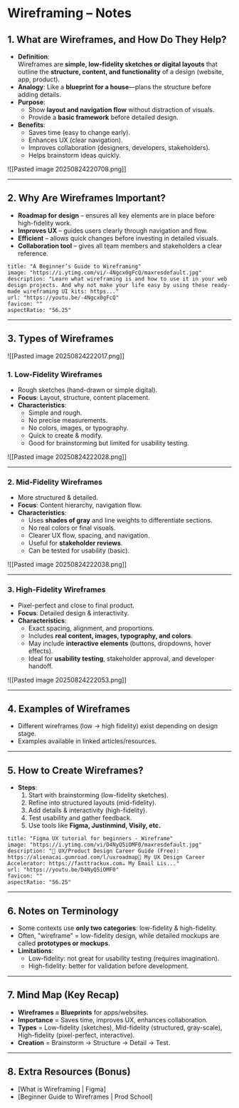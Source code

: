 # Wireframing – Notes

## 1. What are Wireframes, and How Do They Help?

- **Definition**:  
    Wireframes are **simple, low-fidelity sketches or digital layouts** that outline the **structure, content, and functionality** of a design (website, app, product).
- **Analogy**: Like a **blueprint for a house**—plans the structure before adding details.
- **Purpose**:
    - Show **layout and navigation flow** without distraction of visuals.
    - Provide a **basic framework** before detailed design.
- **Benefits**:
    - Saves time (easy to change early).
    - Enhances UX (clear navigation).
    - Improves collaboration (designers, developers, stakeholders).
    - Helps brainstorm ideas quickly.

![[Pasted image 20250824220708.png]]

---

## 2. Why Are Wireframes Important?

- **Roadmap for design** – ensures all key elements are in place before high-fidelity work.
- **Improves UX** – guides users clearly through navigation and flow.
- **Efficient** – allows quick changes before investing in detailed visuals.
- **Collaboration tool** – gives all team members and stakeholders a clear reference.

```embed
title: "A Beginner’s Guide to Wireframing"
image: "https://i.ytimg.com/vi/-4Ngcx0gFcQ/maxresdefault.jpg"
description: "Learn what wireframing is and how to use it in your web design projects. And why not make your life easy by using these ready-made wireframing UI kits: https..."
url: "https://youtu.be/-4Ngcx0gFcQ"
favicon: ""
aspectRatio: "56.25"
```


---

## 3. Types of Wireframes

![[Pasted image 20250824222017.png]]

### 1. **Low-Fidelity Wireframes**

- Rough sketches (hand-drawn or simple digital).
- **Focus**: Layout, structure, content placement.
- **Characteristics**:
    - Simple and rough.
    - No precise measurements.
    - No colors, images, or typography.
    - Quick to create & modify.
    - Good for brainstorming but limited for usability testing.

![[Pasted image 20250824222028.png]]

---

### 2. **Mid-Fidelity Wireframes**

- More structured & detailed.
- **Focus**: Content hierarchy, navigation flow.
- **Characteristics**:
    - Uses **shades of gray** and line weights to differentiate sections.
    - No real colors or final visuals.
    - Clearer UX flow, spacing, and navigation.
    - Useful for **stakeholder reviews**.
    - Can be tested for usability (basic).

![[Pasted image 20250824222038.png]]

---

### 3. **High-Fidelity Wireframes**

- Pixel-perfect and close to final product.
- **Focus**: Detailed design & interactivity.
- **Characteristics**:
    - Exact spacing, alignment, and proportions.
    - Includes **real content, images, typography, and colors**.
    - May include **interactive elements** (buttons, dropdowns, hover effects).
    - Ideal for **usability testing**, stakeholder approval, and developer handoff.

![[Pasted image 20250824222053.png]]

---

## 4. Examples of Wireframes

- Different wireframes (low → high fidelity) exist depending on design stage.
- Examples available in linked articles/resources.

---

## 5. How to Create Wireframes?

- **Steps**:
    1. Start with brainstorming (low-fidelity sketches).
    2. Refine into structured layouts (mid-fidelity).
    3. Add details & interactivity (high-fidelity).
    4. Test usability and gather feedback.
    5. Use tools like **Figma, Justinmind, Visily, etc.**

```embed
title: "Figma UX tutorial for beginners - Wireframe"
image: "https://i.ytimg.com/vi/D4NyQ5iOMF0/maxresdefault.jpg"
description: "📄 UX/Product Design Career Guide (Free): https://alienacai.gumroad.com/l/uxroadmap📖 My UX Design Career Accelerator: https://fasttrackux.com☕️ My Email Lis..."
url: "https://youtu.be/D4NyQ5iOMF0"
favicon: ""
aspectRatio: "56.25"
```

---

## 6. Notes on Terminology

- Some contexts use **only two categories**: low-fidelity & high-fidelity.
- Often, "wireframe" = low-fidelity design, while detailed mockups are called **prototypes or mockups**.
- **Limitations**:
    - Low-fidelity: not great for usability testing (requires imagination).
    - High-fidelity: better for validation before development.

---

## 7. Mind Map (Key Recap)

- **Wireframes = Blueprints** for apps/websites.
- **Importance** = Saves time, improves UX, enhances collaboration.
- **Types** = Low-fidelity (sketches), Mid-fidelity (structured, gray-scale), High-fidelity (pixel-perfect, interactive).
- **Creation** = Brainstorm → Structure → Detail → Test.

---

## 8. Extra Resources (Bonus)

- [What is Wireframing | Figma]
- [Beginner Guide to Wireframes | Prod School]